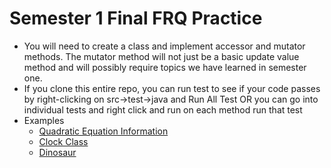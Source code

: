# Semester 1 Final FRQ Practice

* You will need to create a class and implement accessor and mutator methods. The mutator method will not just be a basic update value method and will possibly require topics we have learned in semester one.
* If you clone this entire repo, you can run test to see if your code passes by right-clicking on src->test->java and Run All Test OR you can go into individual tests and right click and run on each method run that test
* Examples
  * [Quadratic Equation Information](src/main/java/Quadratic/Quadratic_Info.md)
  * [Clock Class](src/main/java/Clock/Clock_Info.md)
  * [Dinosaur](src/main/java/Dinosaur/DinosaurInfo.md)
